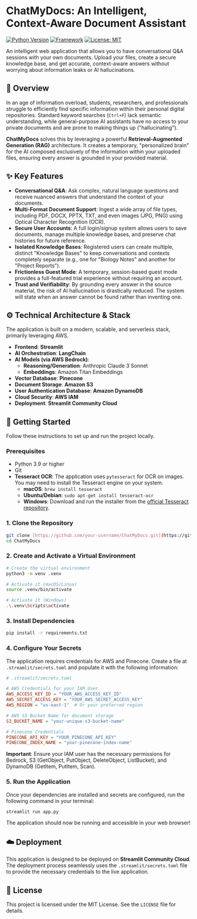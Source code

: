 # ChatMyDocs: An Intelligent, Context-Aware Document Assistant

[![Python Version](https://img.shields.io/badge/Python-3.9%2B-blue.svg)](https://www.python.org/downloads/)
[![Framework](https://img.shields.io/badge/Framework-Streamlit-red.svg)](https://streamlit.io)
[![License: MIT](https://img.shields.io/badge/License-MIT-yellow.svg)](https://opensource.org/licenses/MIT)

An intelligent web application that allows you to have conversational Q&A sessions with your own documents. Upload your files, create a secure knowledge base, and get accurate, context-aware answers without worrying about information leaks or AI hallucinations.



## 📜 Overview

In an age of information overload, students, researchers, and professionals struggle to efficiently find specific information within their personal digital repositories. Standard keyword searches (`Ctrl+F`) lack semantic understanding, while general-purpose AI assistants have no access to your private documents and are prone to making things up ("hallucinating").

**ChatMyDocs** solves this by leveraging a powerful **Retrieval-Augmented Generation (RAG)** architecture. It creates a temporary, "personalized brain" for the AI composed exclusively of the information within your uploaded files, ensuring every answer is grounded in your provided material.

## ✨ Key Features

* **Conversational Q&A**: Ask complex, natural language questions and receive nuanced answers that understand the context of your documents.
* **Multi-Format Document Support**: Ingest a wide array of file types, including PDF, DOCX, PPTX, TXT, and even images (JPG, PNG) using Optical Character Recognition (OCR).
* **Secure User Accounts**: A full login/signup system allows users to save documents, manage multiple knowledge bases, and preserve chat histories for future reference.
* **Isolated Knowledge Bases**: Registered users can create multiple, distinct "Knowledge Bases" to keep conversations and contexts completely separate (e.g., one for "Biology Notes" and another for "Project Reports").
* **Frictionless Guest Mode**: A temporary, session-based guest mode provides a full-featured trial experience without requiring an account.
* **Trust and Verifiability**: By grounding every answer in the source material, the risk of AI hallucination is drastically reduced. The system will state when an answer cannot be found rather than inventing one.

## ⚙️ Technical Architecture & Stack

The application is built on a modern, scalable, and serverless stack, primarily leveraging AWS.

* **Frontend**: **Streamlit**
* **AI Orchestration**: **LangChain**
* **AI Models (via AWS Bedrock)**:
    * **Reasoning/Generation**: Anthropic Claude 3 Sonnet
    * **Embeddings**: Amazon Titan Embeddings
* **Vector Database**: **Pinecone**
* **Document Storage**: **Amazon S3**
* **User Authentication Database**: **Amazon DynamoDB**
* **Cloud Security**: **AWS IAM**
* **Deployment**: **Streamlit Community Cloud**

## 🚀 Getting Started

Follow these instructions to set up and run the project locally.

### Prerequisites

* Python 3.9 or higher
* Git
* **Tesseract OCR**: The application uses `pytesseract` for OCR on images. You may need to install the Tesseract engine on your system.
    * **macOS**: `brew install tesseract`
    * **Ubuntu/Debian**: `sudo apt-get install tesseract-ocr`
    * **Windows**: Download and run the installer from the [official Tesseract repository](https://github.com/UB-Mannheim/tesseract/wiki).

### 1. Clone the Repository

```bash
git clone [https://github.com/your-username/ChatMyDocs.git](https://github.com/your-username/ChatMyDocs.git)
cd ChatMyDocs
```

### 2. Create and Activate a Virtual Environment

```bash
# Create the virtual environment
python3 -m venv .venv

# Activate it (macOS/Linux)
source .venv/bin/activate

# Activate it (Windows)
.\.venv\Scripts\activate
```

### 3. Install Dependencies

```bash
pip install -r requirements.txt
```

### 4. Configure Your Secrets

The application requires credentials for AWS and Pinecone. Create a file at `.streamlit/secrets.toml` and populate it with the following information:

```toml
# .streamlit/secrets.toml

# AWS Credentials for your IAM User
AWS_ACCESS_KEY_ID = "YOUR_AWS_ACCESS_KEY_ID"
AWS_SECRET_ACCESS_KEY = "YOUR_AWS_SECRET_ACCESS_KEY"
AWS_REGION = "us-east-1"  # Or your preferred region

# AWS S3 Bucket Name for document storage
S3_BUCKET_NAME = "your-unique-s3-bucket-name"

# Pinecone Credentials
PINECONE_API_KEY = "YOUR_PINECONE_API_KEY"
PINECONE_INDEX_NAME = "your-pinecone-index-name"
```

**Important**: Ensure your IAM user has the necessary permissions for Bedrock, S3 (GetObject, PutObject, DeleteObject, ListBucket), and DynamoDB (GetItem, PutItem, Scan).

### 5. Run the Application

Once your dependencies are installed and secrets are configured, run the following command in your terminal:

```bash
streamlit run app.py
```

The application should now be running and accessible in your web browser!

## ☁️ Deployment

This application is designed to be deployed on **Streamlit Community Cloud**. The deployment process seamlessly uses the `.streamlit/secrets.toml` file to provide the necessary credentials to the live application.

## 📄 License

This project is licensed under the MIT License. See the `LICENSE` file for details.
